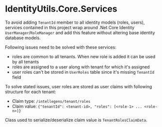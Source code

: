 # IdentityUtils.Core.Services

To avoid adding `TenantId` member to all identity models (roles, users), services contained in this project wrap around .Net Core Identity `UserManager`/`RoleManager` and add this feature without altering base identity database models.

Following issues need to be solved with these services:
- roles are common to all tenants. When new role is added it can be used by all tenants
- roles are assigned to a user along with tenant for which it's assigned
- user roles can't be stored in `UserRoles` table since it's missing `TenantId` field

To solve stated issues, user roles are stored as user claims with following structure for each tenant: 
- Claim type: `/intellegens/tenant/roles` 
- Claim value:  `{"tenantId": <tenant-id>, "roles": [<role-1> ... <role-n>]}`

Class used to serialize/deserialize claim value is `TenantRolesClaimData`.